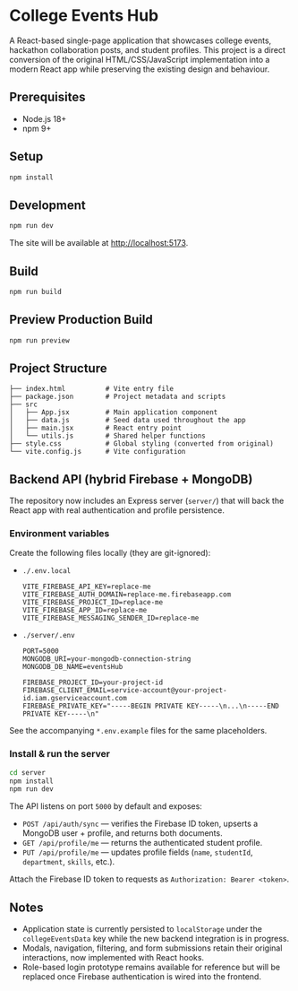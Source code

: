 # College Events Hub

A React-based single-page application that showcases college events, hackathon collaboration posts, and student profiles. This project is a direct conversion of the original HTML/CSS/JavaScript implementation into a modern React app while preserving the existing design and behaviour.

## Prerequisites

- Node.js 18+
- npm 9+

## Setup

```bash
npm install
```

## Development

```bash
npm run dev
```

The site will be available at <http://localhost:5173>.

## Build

```bash
npm run build
```

## Preview Production Build

```bash
npm run preview
```

## Project Structure

```
├── index.html          # Vite entry file
├── package.json        # Project metadata and scripts
├── src
│   ├── App.jsx         # Main application component
│   ├── data.js         # Seed data used throughout the app
│   ├── main.jsx        # React entry point
│   └── utils.js        # Shared helper functions
├── style.css           # Global styling (converted from original)
└── vite.config.js      # Vite configuration
```

## Backend API (hybrid Firebase + MongoDB)

The repository now includes an Express server (`server/`) that will back the React app with real authentication and profile persistence.

### Environment variables

Create the following files locally (they are git-ignored):

- `./.env.local`

	```env
	VITE_FIREBASE_API_KEY=replace-me
	VITE_FIREBASE_AUTH_DOMAIN=replace-me.firebaseapp.com
	VITE_FIREBASE_PROJECT_ID=replace-me
	VITE_FIREBASE_APP_ID=replace-me
	VITE_FIREBASE_MESSAGING_SENDER_ID=replace-me
	```

- `./server/.env`

	```env
	PORT=5000
	MONGODB_URI=your-mongodb-connection-string
	MONGODB_DB_NAME=eventsHub

	FIREBASE_PROJECT_ID=your-project-id
	FIREBASE_CLIENT_EMAIL=service-account@your-project-id.iam.gserviceaccount.com
	FIREBASE_PRIVATE_KEY="-----BEGIN PRIVATE KEY-----\n...\n-----END PRIVATE KEY-----\n"
	```

See the accompanying `*.env.example` files for the same placeholders.

### Install & run the server

```bash
cd server
npm install
npm run dev
```

The API listens on port `5000` by default and exposes:

- `POST /api/auth/sync` — verifies the Firebase ID token, upserts a MongoDB user + profile, and returns both documents.
- `GET /api/profile/me` — returns the authenticated student profile.
- `PUT /api/profile/me` — updates profile fields (`name`, `studentId`, `department`, `skills`, etc.).

Attach the Firebase ID token to requests as `Authorization: Bearer <token>`.

## Notes

- Application state is currently persisted to `localStorage` under the `collegeEventsData` key while the new backend integration is in progress.
- Modals, navigation, filtering, and form submissions retain their original interactions, now implemented with React hooks.
- Role-based login prototype remains available for reference but will be replaced once Firebase authentication is wired into the frontend.
